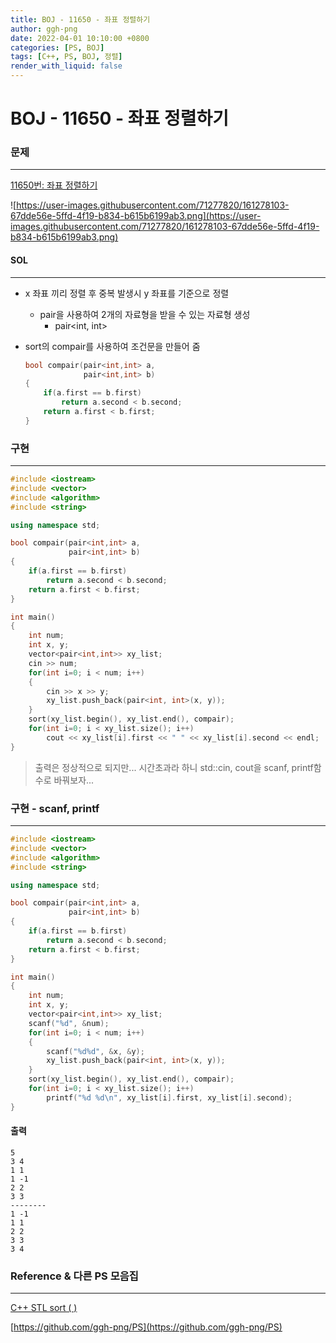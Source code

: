 ```yaml
---
title: BOJ - 11650 - 좌표 정렬하기
author: ggh-png
date: 2022-04-01 10:10:00 +0800
categories: [PS, BOJ]
tags: [C++, PS, BOJ, 정렬]
render_with_liquid: false
---
```


# BOJ - 11650 - 좌표 정렬하기

### 문제

---

[11650번: 좌표 정렬하기](https://www.acmicpc.net/problem/11650)

![https://user-images.githubusercontent.com/71277820/161278103-67dde56e-5ffd-4f19-b834-b615b6199ab3.png](https://user-images.githubusercontent.com/71277820/161278103-67dde56e-5ffd-4f19-b834-b615b6199ab3.png)

#### SOL

---

- x 좌표 끼리 정렬 후 중복 발생시 y 좌표를 기준으로 정렬
    - pair을 사용하여 2개의 자료형을 받을 수 있는 자료형 생성
        - pair<int, int>
- sort의 compair를 사용하여 조건문을 만들어 줌
    
    ```cpp
    bool compair(pair<int,int> a,
                 pair<int,int> b)
    {
        if(a.first == b.first)
            return a.second < b.second;
        return a.first < b.first; 
    }
    ```
    

### 구현

---

```cpp
#include <iostream>
#include <vector>
#include <algorithm>
#include <string>

using namespace std;

bool compair(pair<int,int> a,
             pair<int,int> b)
{
    if(a.first == b.first)
        return a.second < b.second;
    return a.first < b.first; 
}

int main()
{
    int num;
    int x, y;
    vector<pair<int,int>> xy_list;
    cin >> num;
    for(int i=0; i < num; i++)
    {
        cin >> x >> y;
        xy_list.push_back(pair<int, int>(x, y));
    }
    sort(xy_list.begin(), xy_list.end(), compair);
    for(int i=0; i < xy_list.size(); i++)
        cout << xy_list[i].first << " " << xy_list[i].second << endl;
}
```

> 출력은 정상적으로 되지만... 시간초과라 하니 std::cin, cout을 scanf, printf함수로 바꿔보자...
> 

### 구현 - scanf, printf

---

```cpp
#include <iostream>
#include <vector>
#include <algorithm>
#include <string>

using namespace std;

bool compair(pair<int,int> a,
             pair<int,int> b)
{
    if(a.first == b.first)
        return a.second < b.second;
    return a.first < b.first; 
}

int main()
{
    int num;
    int x, y;
    vector<pair<int,int>> xy_list;
    scanf("%d", &num);
    for(int i=0; i < num; i++)
    {
        scanf("%d%d", &x, &y);
        xy_list.push_back(pair<int, int>(x, y));
    }
    sort(xy_list.begin(), xy_list.end(), compair);
    for(int i=0; i < xy_list.size(); i++)
        printf("%d %d\n", xy_list[i].first, xy_list[i].second);
}
```

#### 출력 

```
5
3 4
1 1
1 -1
2 2
3 3
--------
1 -1
1 1
2 2
3 3
3 4
```

### Reference & 다른 PS 모음집

---

[C++ STL sort ( )](https://ggh-png.github.io/posts/cpp-stl-sort/)

[https://github.com/ggh-png/PS](https://github.com/ggh-png/PS)